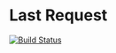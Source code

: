 # Last Request
[![Build Status](https://travis-ci.org/Bara20/LastRequest.svg?branch=master)](https://travis-ci.org/Bara20/LastRequest)
